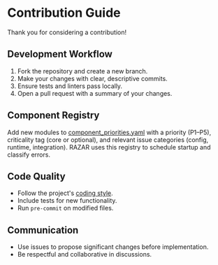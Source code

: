 # Contribution Guide

Thank you for considering a contribution!

## Development Workflow

1. Fork the repository and create a new branch.
2. Make your changes with clear, descriptive commits.
3. Ensure tests and linters pass locally.
4. Open a pull request with a summary of your changes.

## Component Registry

Add new modules to [component_priorities.yaml](component_priorities.yaml) with a priority (P1–P5), criticality tag (core or optional), and relevant issue categories (config, runtime, integration). RAZAR uses this registry to schedule startup and classify errors.

## Code Quality

- Follow the project's [coding style](coding_style.md).
- Include tests for new functionality.
- Run `pre-commit` on modified files.

## Communication

- Use issues to propose significant changes before implementation.
- Be respectful and collaborative in discussions.

